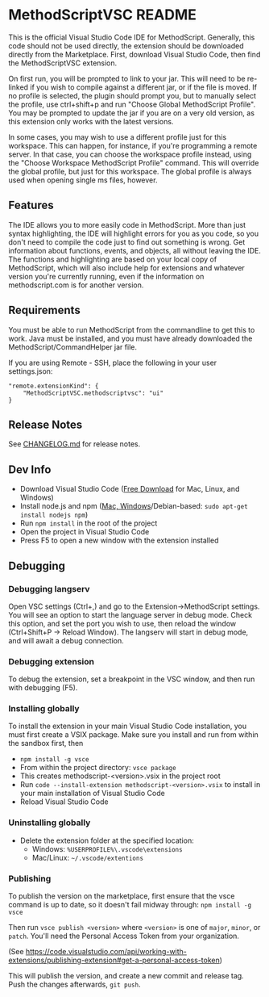# MethodScriptVSC README

This is the official Visual Studio Code IDE for MethodScript. Generally, this code should not be used directly, the extension should be downloaded
directly from the Marketplace. First, download Visual Studio Code, then find the MethodScriptVSC extension.

On first run, you will be prompted to link to your jar. This will need to be re-linked if you wish to compile against a different jar, or if the
file is moved. If no profile is selected, the plugin should prompt you, but to manually select the profile, use ctrl+shift+p and run
"Choose Global MethodScript Profile". You may be prompted to update the jar if you are on a very old version, as this extension only works with
the latest versions.

In some cases, you may wish to use a different profile just for this workspace. This can happen, for instance, 
if you're programming a remote server. In that case, you can choose the workspace profile instead, using the 
"Choose Workspace MethodScript Profile" command. This will override the global profile, but just for this 
workspace. The global profile is always used when opening single ms files, however.

## Features

The IDE allows you to more easily code in MethodScript. More than just syntax highlighting, the IDE will highlight errors for you as you code, so
you don't need to compile the code just to find out something is wrong. Get information about functions, events, and objects, all without leaving
the IDE. The functions and highlighting are based on your local copy of MethodScript, which will also include help for extensions and whatever
version you're currently running, even if the information on methodscript.com is for another version.

## Requirements

You must be able to run MethodScript from the commandline to get this to work. Java must be installed, and you must have already downloaded the
MethodScript/CommandHelper jar file.

If you are using Remote - SSH, place the following in your user settings.json:  
```
"remote.extensionKind": {
    "MethodScriptVSC.methodscriptvsc": "ui"
}
```

## Release Notes

See [CHANGELOG.md](CHANGELOG.md) for release notes.

## Dev Info

- Download Visual Studio Code ([Free Download](https://code.visualstudio.com/Download) for Mac, Linux, and Windows)
- Install node.js and npm ([Mac, Windows](https://nodejs.org/en/download/)/Debian-based: `sudo apt-get install nodejs npm`)
- Run `npm install` in the root of the project
- Open the project in Visual Studio Code
- Press F5 to open a new window with the extension installed

## Debugging
### Debugging langserv
Open VSC settings (Ctrl+,) and go to the Extension->MethodScript settings. You will see an option to start the language server
in debug mode. Check this option, and set the port you wish to use, then reload the window (Ctrl+Shift+P -> Reload Window). The
langserv will start in debug mode, and will await a debug connection.
### Debugging extension
To debug the extension, set a breakpoint in the VSC window, and then run with debugging (F5).

### Installing globally

To install the extension in your main Visual Studio Code installation, you must first create a VSIX package.
Make sure you install and run from within the sandbox first, then

- `npm install -g vsce`
- From within the project directory: `vsce package`
- This creates methodscript-&lt;version&gt;.vsix in the project root
- Run `code --install-extension methodscript-<version>.vsix` to install in your main installation of Visual Studio Code
- Reload Visual Studio Code

### Uninstalling globally

- Delete the extension folder at the specified location:
    - Windows: `%USERPROFILE%\.vscode\extensions`
    - Mac/Linux: `~/.vscode/extentions`

### Publishing

To publish the version on the marketplace, first ensure that the vsce command is up to date,
so it doesn't fail midway through: `npm install -g vsce`

Then run `vsce publish <version>` where `<version>` is one of `major`,
`minor`, or `patch`. You'll need the Personal Access Token from your organization.

(See https://code.visualstudio.com/api/working-with-extensions/publishing-extension#get-a-personal-access-token)

This will publish the version, and create a new commit and release tag. Push the changes
afterwards, `git push`.
